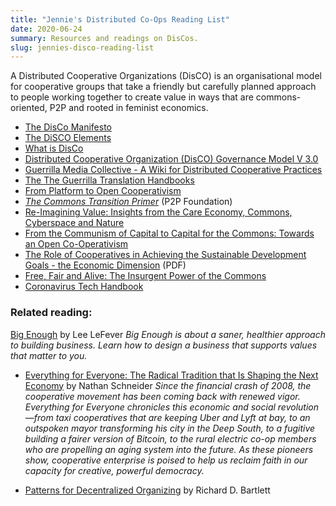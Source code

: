 ```yaml
---
title: "Jennie's Distributed Co-Ops Reading List"
date: 2020-06-24
summary: Resources and readings on DisCos.
slug: jennies-disco-reading-list
---
```


A Distributed Cooperative Organizations (DisCO) is an organisational model for cooperative groups that take a friendly but carefully planned approach to people working together to create value in ways that are commons-oriented, P2P and rooted in feminist economics.

- [The DisCo Manifesto](https://disco.coop/manifesto/)
- [The DiSCO Elements](https://elements.disco.coop/)
- [What is DisCo](https://disco.coop/about/)
- [Distributed Cooperative Organization (DisCO) Governance Model V 3.0](https://disco.coop/governance-model/)
- [Guerrilla Media Collective - A Wiki for Distributed Cooperative Practices](https://wiki.guerrillamediacollective.org/index.php/Main_Page)
- [The The Guerrilla Translation Handbooks](https://docs.google.com/document/u/2/d/1BJ6GMJYiplaPAp6Lobi0h96xikMCRnPX9fTRyjLpRqA/mobilebasic#h.u3bj293fw2s0)
- [From Platform to Open Cooperativism](http://commonstransition.org/from-platform-to-open-cooperativism/)
- _[The Commons Transition Primer](https://primer.commonstransition.org/)_ (P2P Foundation)
- [Re-Imagining Value: Insights from the Care Economy, Commons, Cyberspace and Nature](http://commonsstrategies.org/re-imagining-value-insights-care-economy-commons-cyberspace-nature/)
- [From the Communism of Capital to Capital for the Commons: Towards an Open Co-Operativism](https://www.triple-c.at/index.php/tripleC/article/view/561)
- [The Role of Cooperatives in Achieving the Sustainable Development Goals - the Economic Dimension](https://www.un.org/esa/socdev/documents/2014/coopsegm/Schwettmann.pdf) (PDF)
- [Free, Fair and Alive: The Insurgent Power of the Commons](https://www.freefairandalive.org/read-it/)
- [Coronavirus Tech Handbook](https://coronavirustechhandbook.com/remote-education)

### Related reading:

[Big Enough](https://leelefever.com/bigenough/) by Lee LeFever
_Big Enough is about a saner, healthier approach to building business. Learn how to design a business that supports values that matter to you._

- [Everything for Everyone: The Radical Tradition that Is Shaping the Next Economy](https://nathanschneider.info/books/everything-for-everyone/) by Nathan Schneider
  _Since the financial crash of 2008, the cooperative movement has been coming back with renewed vigor. Everything for Everyone chronicles this economic and social revolution—from taxi cooperatives that are keeping Uber and Lyft at bay, to an outspoken mayor transforming his city in the Deep South, to a fugitive building a fairer version of Bitcoin, to the rural electric co-op members who are propelling an aging system into the future. As these pioneers show, cooperative enterprise is poised to help us reclaim faith in our capacity for creative, powerful democracy._

- [Patterns for Decentralized Organizing](https://leanpub.com/patterns-for-decentralised-organising/) by Richard D. Bartlett
